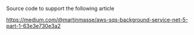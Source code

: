 
Source code to support the following article

https://medium.com/@martinmasse/aws-sqs-background-service-net-5-part-1-63e3e730e3a2